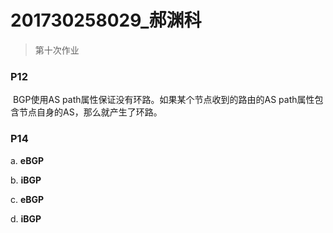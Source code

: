 # 201730258029_郝渊科

> 第十次作业

### P12

​	BGP使用AS path属性保证没有环路。如果某个节点收到的路由的AS path属性包含节点自身的AS，那么就产生了环路。



### P14

a. **eBGP**

b. **iBGP**

c. **eBGP**

d. **iBGP**